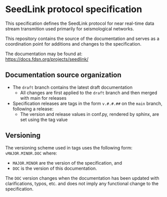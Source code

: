 
# SeedLink protocol specification

This specification defines the SeedLink protocol for near real-time data stream transmition used primarily for seismological networks.

This repository contains the source of the documentation and serves as a coordination point for additions and changes to the specification.

The documentation may be found at: https://docs.fdsn.org/projects/seedlink/

## Documentation source organization

* The `draft` branch contains the latest draft documentation
  * All changes are first applied to the `draft` branch and then merged with main for releases
* Specification releases are tags in the form `v.#.#.##` on the `main` branch, following a release:
  * The version and release values in conf.py, rendered by sphinx, are set using the tag value

## Versioning

The versioning scheme used in tags uses the following form: `vMAJOR.MINOR.DOC` where:
* `MAJOR.MINOR` are the version of the specification, and
* `DOC` is the version of this documentation.

The `DOC` version changes when the documentation has been updated with clarifications, typos,
etc. and does not imply any functional change to the specification.

